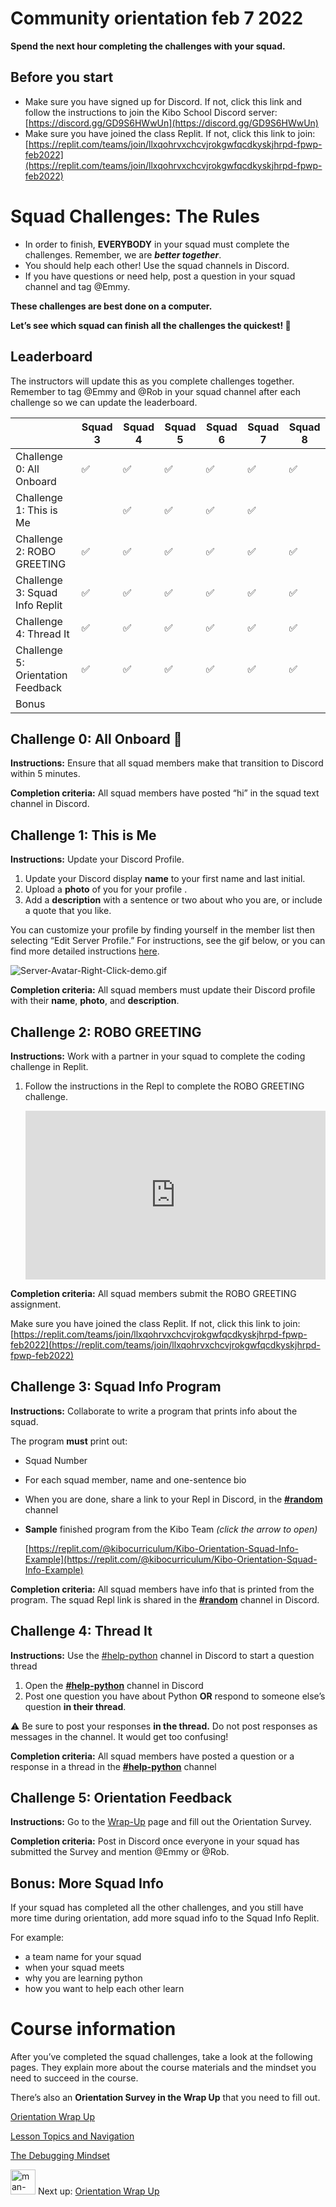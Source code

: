 # Community orientation feb 7 2022

**Spend the next hour completing the challenges with your squad.**

## Before you start

- Make sure you have signed up for Discord. If not, click this link and follow the instructions to join the Kibo School Discord server: [https://discord.gg/GD9S6HWwUn](https://discord.gg/GD9S6HWwUn)
- Make sure you have joined the class Replit. If not, click this link to join: [https://replit.com/teams/join/llxqohrvxchcvjrokgwfqcdkyskjhrpd-fpwp-feb2022](https://replit.com/teams/join/llxqohrvxchcvjrokgwfqcdkyskjhrpd-fpwp-feb2022)

# Squad Challenges: The Rules

- In order to finish, **EVERYBODY** in your squad must complete the challenges. Remember, we are ***better together***.
- You should help each other! Use the squad channels in Discord.
- If you have questions or need help, post a question in your squad channel and tag @Emmy.

**These challenges are best done on a computer.**

**Let’s see which squad can finish all the challenges the quickest! 🏁**

## Leaderboard

The instructors will update this as you complete challenges together. Remember to tag @Emmy and @Rob in your squad channel after each challenge so we can update the leaderboard.

|  | Squad 3 | Squad 4 | Squad 5 | Squad 6 | Squad 7 | Squad 8 |
| --- | --- | --- | --- | --- | --- | --- |
| Challenge 0: All Onboard | ✅ | ✅ | ✅ | ✅ | ✅ | ✅ |
| Challenge 1: This is Me |  | ✅ | ✅ | ✅ | ✅ |  |
| Challenge 2: ROBO GREETING | ✅ | ✅ | ✅ | ✅ | ✅ | ✅ |
| Challenge 3: Squad Info Replit | ✅ | ✅ | ✅ | ✅ | ✅ | ✅ |
| Challenge 4: Thread It | ✅ | ✅ | ✅ | ✅ | ✅ | ✅ |
| Challenge 5: Orientation Feedback | ✅ | ✅ | ✅ | ✅ | ✅ | ✅ |
| Bonus |  |  |  |  |  |  |

## Challenge 0: All Onboard 🚀

**Instructions:** Ensure that all squad members make that transition to Discord within 5 minutes.

**Completion criteria:** All squad members have posted “hi” in the squad text channel in Discord.

## Challenge 1: This is Me

**Instructions:** Update your Discord Profile.

1. Update your Discord display **name** to your first name and last initial.
2. Upload a **photo** of you for your profile .
3. Add a **description** with a sentence or two about who you are, or include a quote that you like.

You can customize your profile by finding yourself in the member list then selecting “Edit Server Profile.” For instructions, see the gif below, or you can find more detailed instructions [here](https://support.discord.com/hc/en-us/articles/4409388345495-Server-Profiles).

![Server-Avatar-Right-Click-demo.gif](/live-lessons-public/ta-guide-future-proof-with-python/set-up-program-tools/server-avatar-right-click-demo.gif)

**Completion criteria:** All squad members must update their Discord profile with their **name**, **photo**, and **description**.

## Challenge 2: ROBO GREETING

**Instructions:** Work with a partner in your squad to complete the coding challenge in Replit.

1. Follow the instructions in the Repl to complete the ROBO GREETING challenge.
    
    <div style="position: relative; padding-bottom: 56.25%; height: 0;"><iframe src="https://replit.com/team/fpwp-feb2022/robo-greeting" frameborder="0" webkitallowfullscreen mozallowfullscreen allowfullscreen style="position: absolute; top: 0; left: 0; width: 100%; height: 100%;"></iframe></div>
    

**Completion criteria:** All squad members submit the ROBO GREETING assignment.

Make sure you have joined the class Replit. If not, click this link to join: [https://replit.com/teams/join/llxqohrvxchcvjrokgwfqcdkyskjhrpd-fpwp-feb2022](https://replit.com/teams/join/llxqohrvxchcvjrokgwfqcdkyskjhrpd-fpwp-feb2022) 

## Challenge 3: Squad Info Program

**Instructions:** Collaborate to write a program that prints info about the squad.

The program **must** print out:

- Squad Number
- For each squad member, name and one-sentence bio
- When you are done, share a link to your Repl in Discord, in the **[#random](https://discord.com/channels/866676763450933258/936572023319195658)** channel
- **Sample** finished program from the Kibo Team
*(click the arrow to open)*
    
    [https://replit.com/@kibocurriculum/Kibo-Orientation-Squad-Info-Example](https://replit.com/@kibocurriculum/Kibo-Orientation-Squad-Info-Example)
    

**Completion criteria:** All squad members have info that is printed from the program. The squad Repl link is shared in the **[#random](https://discord.com/channels/866676763450933258/936572023319195658)** channel in Discord.

## Challenge 4: Thread It

**Instructions:** Use the [#help-python](https://discord.com/channels/866676763450933258/928692856426729493) channel in Discord to start a question thread

1. Open the **[#help-python](https://discord.com/channels/866676763450933258/928692856426729493)** channel in Discord
2. Post one question you have about Python **OR** respond to someone else’s question **in their thread**.

<aside>


⚠️ Be sure to post your responses **in the thread.** Do not post responses as messages in the channel. It would get too confusing!

</aside>

**Completion criteria:** All squad members have posted a question or a response in a thread in the **[#help-python](https://discord.com/channels/866676763450933258/928692856426729493)** channel

## Challenge 5: Orientation Feedback

**Instructions:** Go to the [Wrap-Up](/future-proof-with-python-feb-2022/community-orientation-feb-7-2022/orientation-wrap-up.md) page and fill out the Orientation Survey.

**Completion criteria:**  Post in Discord once everyone in your squad has submitted the Survey and mention @Emmy or @Rob.

## Bonus: More Squad Info

If your squad has completed all the other challenges, and you still have more time during orientation, add more squad info to the Squad Info Replit.

For example:

- a team name for your squad
- when your squad meets
- why you are learning python
- how you want to help each other learn

# Course information

After you’ve completed the squad challenges, take a look at the following pages. They explain more about the course materials and the mindset you need to succeed in the course.

There’s also an **Orientation Survey in the Wrap Up** that you need to fill out.

[Orientation Wrap Up](/future-proof-with-python-feb-2022/community-orientation-feb-7-2022/orientation-wrap-up.md)

[Lesson Topics and Navigation](/future-proof-with-python-feb-2022/community-orientation-feb-7-2022/topics-and-navigation.md)

[The Debugging Mindset](/future-proof-with-python-feb-2022/community-orientation-feb-7-2022/the-debugging-mindset.md)

<aside>


<img src="/future-proof-with-python-feb-2022/man-in-hike.png" alt="man-in-hike.png" width="40px" /> Next up: [Orientation Wrap Up](/future-proof-with-python-feb-2022/community-orientation-feb-7-2022/orientation-wrap-up.md)

</aside>